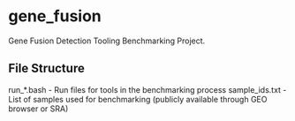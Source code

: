 # gene_fusion
Gene Fusion Detection Tooling Benchmarking Project.

## File Structure
run_*.bash - Run files for tools in the benchmarking process
sample_ids.txt - List of samples used for benchmarking (publicly available through GEO browser or SRA)
